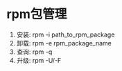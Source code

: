 # rpm包管理
1. 安装: rpm -i path_to_rpm_package
2. 卸载: rpm -e rpm_package_name
3. 查询: rpm -q 
4. 升级: rpm -U/-F


